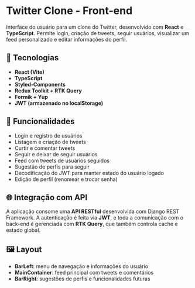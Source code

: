 # Twitter Clone - Front-end

Interface do usuário para um clone do Twitter, desenvolvido com **React** e **TypeScript**. Permite login, criação de tweets, seguir usuários, visualizar um feed personalizado e editar informações do perfil.

## 🔧 Tecnologias

- **React (Vite)**
- **TypeScript**
- **Styled-Components**
- **Redux Toolkit + RTK Query**
- **Formik + Yup**
- **JWT (armazenado no localStorage)**

## 🚀 Funcionalidades

- Login e registro de usuários
- Listagem e criação de tweets
- Curtir e comentar tweets
- Seguir e deixar de seguir usuários
- Feed com tweets de usuários seguidos
- Sugestão de perfis para seguir
- Decodificação do JWT para manter estado do usuário logado
- Edição de perfil (renomear e trocar senha)

## 🌐 Integração com API

A aplicação consome uma **API RESTful** desenvolvida com Django REST Framework.
A autenticação é feita via **JWT**, e toda a comunicação com o back-end é gerenciada com **RTK Query**, que também controla cache e estado global.

## 🖼️ Layout

- **BarLeft**: menu de navegação e informações do usuário
- **MainContainer**: feed principal com tweets e comentários
- **BarRight**: sugestões de perfis e funcionalidades futuras


